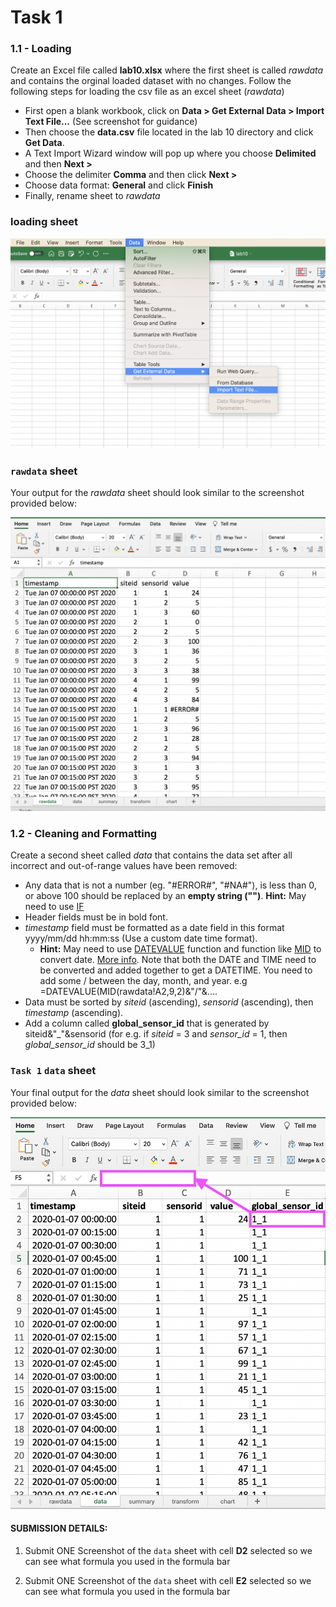 # Task 1

### 1.1 - Loading 

Create an Excel file called **lab10.xlsx** where the first sheet is called _rawdata_ and contains the orginal loaded dataset with no changes. 
Follow the following steps for loading the csv file as an excel sheet (_rawdata_)
- First open a blank workbook, click on **Data > Get External Data > Import Text File...** (See screenshot for guidance)
- Then choose the **data.csv** file located in the lab 10 directory and click **Get Data**. 
- A Text Import Wizard window will pop up where you choose **Delimited** and then **Next >**
- Choose the delimiter **Comma** and then click **Next >**
- Choose data format: **General** and click **Finish**
- Finally, rename sheet to _rawdata_ 

### loading sheet 

![lab1_loading_rawdata.png](images/lab1_loading_rawdata.png)

### `rawdata` sheet

Your output for the _rawdata_ sheet should look similar to the screenshot provided below:

![lab1_rawdata.png](images/lab1_rawdata.png)


### 1.2 - Cleaning and Formatting 

Create a second sheet called _data_ that contains the data set after all incorrect and out-of-range values have been removed: 

- Any data that is not a number (eg. "#ERROR#", "#NA#"), is less than 0, or above 100 should be replaced by an **empty string ("")**.
     **Hint:** May need to use [IF](https://support.office.com/en-us/article/IF-function-69aed7c9-4e8a-4755-a9bc-aa8bbff73be2)
- Header fields must be in bold font. 
- _timestamp_ field must be formatted as a date field in this format yyyy/mm/dd hh:mm:ss (Use a custom date time format). 
    - **Hint:** May need to use [DATEVALUE](https://support.office.com/en-us/article/DATEVALUE-function-df8b07d4-7761-4a93-bc33-b7471bbff252) function and function like [MID](https://support.office.com/en-us/article/MID-MIDB-functions-d5f9e25c-d7d6-472e-b568-4ecb12433028) to convert date. [More info](http://chandoo.org/wp/2010/03/23/text-to-date-convertion/). Note that both the DATE and TIME need to be converted and added together to get a DATETIME. You need to add some / between the day, month, and year. 
   e.g =DATEVALUE(MID(rawdata!A2,9,2)&"/"&.... 
- Data must be sorted by _siteid_ (ascending), _sensorid_ (ascending), then _timestamp_ (ascending).
- Add a column called **global\_sensor\_id** that is generated by siteid&"\_"&sensorid (for e.g. if _siteid_ = 3 and _sensor_id_ = 1, then _global_sensor_id_ should be 3_1) 


### `Task 1` `data` sheet

Your final output for the _data_ sheet should look similar to the screenshot provided below:


![lab1_data.png](images/lab1_data.png)

#### **SUBMISSION DETAILS:**

1. Submit ONE Screenshot of the `data` sheet with cell **D2** selected so we can see what formula you used in the formula bar 

1. Submit ONE Screenshot of the `data` sheet with cell **E2** selected so we can see what formula you used in the formula bar



  


